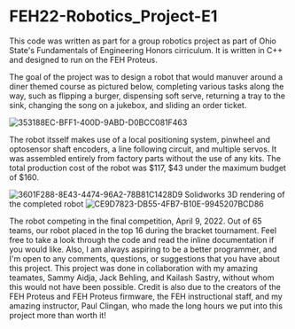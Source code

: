 # FEH22-Robotics_Project-E1
This code was written as part for a group robotics project as part of Ohio State's Fundamentals of Engineering Honors cirriculum. It is
written in C++ and designed to run on the FEH Proteus. 

The goal of the project was to design a robot that would manuver around a diner themed course as pictured below, completing various tasks along the way, such as flipping a burger, dispensing soft serve, returning a tray to the sink, changing the song on a jukebox, and sliding an order ticket. 

![353188EC-BFF1-400D-9ABD-D0BCC081F463](https://user-images.githubusercontent.com/29485670/178905335-8690a4d2-901f-4105-a5b7-61925ce0dc33.jpeg)


The robot itsself makes use of a local positioning system, pinwheel and optosensor shaft encoders, a line following circuit, and multiple servos. It was assembled entirely from factory parts without the use of any kits. The total production cost of the robot was $117, $43 under the maximum budget of $160.

![3601F288-8E43-4474-96A2-78B81C1428D9](https://user-images.githubusercontent.com/29485670/178902388-f6cbb622-e829-4097-9a75-47c5a5ed69df.png)
Solidworks 3D rendering of the completed robot
![CE9D7823-DB55-4FB7-B10E-9945207BCD86](https://user-images.githubusercontent.com/29485670/178902428-b2cd2758-a3a7-41fa-b7d8-41d184378edf.jpeg)

The robot competing in the final competition, April 9, 2022. Out of 65 teams, our robot placed in the top 16 during the bracket tournament. 
Feel free to take a look through the code and read the inline documentation if you would like. Also, I am always aspiring to be a better programmer, and I'm open to any comments, questions, or suggestions that you have about this project. 
This project was done in collaboration with my amazing teamates, Sammy Aidja, Jack Behling, and Kailash Sastry, without whom this would not have been possible.
Credit is also due to the creators of the FEH Proteus and FEH Proteus firmware, the FEH instructional staff, and my amazing instructor, Paul Clingan, who made the long hours we put into this project more than worth it!
